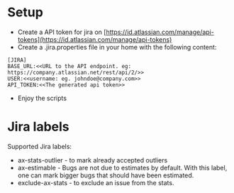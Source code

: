 # Setup

* Create a API token for jira on [https://id.atlassian.com/manage/api-tokens](https://id.atlassian.com/manage/api-tokens)
* Create a .jira.properties file in your home with the following content:
```
[JIRA]
BASE_URL:<<URL to the API endpoint. eg: https://company.atlassian.net/rest/api/2/>>
USER:<<username: eg. johndoe@company.com>>
API_TOKEN:<<The generated api token>>
```
* Enjoy the scripts

# Jira labels

Supported Jira labels:

* ax-stats-outlier - to mark already accepted outliers
* ax-estimable - Bugs are not due to estimates by default. With this label, one can mark bigger bugs that should have been estimated.
* exclude-ax-stats - to exclude an issue from the stats.